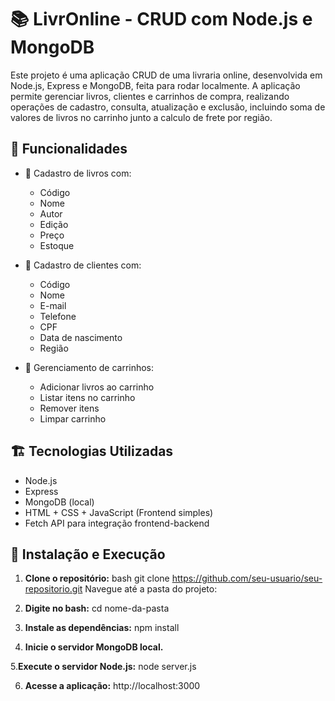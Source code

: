 # 📚 LivrOnline - CRUD com Node.js e MongoDB

Este projeto é uma aplicação CRUD de uma livraria online, desenvolvida em Node.js, Express e MongoDB, feita para rodar localmente. A aplicação permite gerenciar livros, clientes e carrinhos de compra, realizando operações de cadastro, consulta, atualização e exclusão, incluindo soma de valores de livros no carrinho junto a calculo de frete por região.

## 🚀 Funcionalidades

- 📖 Cadastro de livros com:
  - Código
  - Nome
  - Autor
  - Edição
  - Preço
  - Estoque

- 👤 Cadastro de clientes com:
  - Código
  - Nome
  - E-mail
  - Telefone
  - CPF
  - Data de nascimento
  - Região

- 🛒 Gerenciamento de carrinhos:
  - Adicionar livros ao carrinho
  - Listar itens no carrinho
  - Remover itens
  - Limpar carrinho

## 🏗️ Tecnologias Utilizadas

- Node.js
- Express
- MongoDB (local)
- HTML + CSS + JavaScript (Frontend simples)
- Fetch API para integração frontend-backend

## 🔧 Instalação e Execução

1. **Clone o repositório:**
bash
git clone https://github.com/seu-usuario/seu-repositorio.git
Navegue até a pasta do projeto:

2. **Digite no bash:**
cd nome-da-pasta

3. **Instale as dependências:**
npm install

4. **Inicie o servidor MongoDB local.**

5.**Execute o servidor Node.js:**
node server.js

6. **Acesse a aplicação:**
http://localhost:3000
